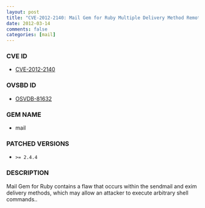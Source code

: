 ```yaml
---
layout: post
title: "CVE-2012-2140: Mail Gem for Ruby Multiple Delivery Method Remote Shell Command Execution"
date: 2012-03-14
comments: false
categories: [mail]
---
```



### CVE ID

* [CVE-2012-2140](http://www.osvdb.org/show/osvdb/81632)



### OVSBD ID

* [OSVDB-81632](http://www.osvdb.org/show/osvdb/81632)


### GEM NAME

* mail


### PATCHED VERSIONS


* `>= 2.4.4`


### DESCRIPTION

Mail Gem for Ruby contains a flaw that occurs within the sendmail and exim
delivery methods, which may allow an attacker to execute arbitrary shell
commands..

